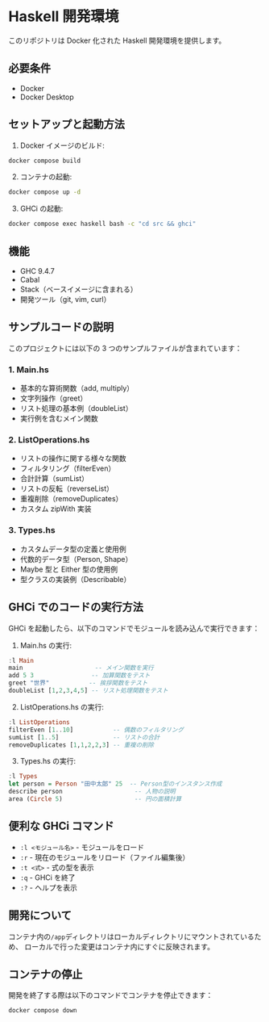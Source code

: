 # Haskell 開発環境

このリポジトリは Docker 化された Haskell 開発環境を提供します。

## 必要条件

- Docker
- Docker Desktop

## セットアップと起動方法

1. Docker イメージのビルド:

```bash
docker compose build
```

2. コンテナの起動:

```bash
docker compose up -d
```

3. GHCi の起動:

```bash
docker compose exec haskell bash -c "cd src && ghci"
```

## 機能

- GHC 9.4.7
- Cabal
- Stack（ベースイメージに含まれる）
- 開発ツール（git, vim, curl）

## サンプルコードの説明

このプロジェクトには以下の 3 つのサンプルファイルが含まれています：

### 1. Main.hs

- 基本的な算術関数（add, multiply）
- 文字列操作（greet）
- リスト処理の基本例（doubleList）
- 実行例を含むメイン関数

### 2. ListOperations.hs

- リストの操作に関する様々な関数
- フィルタリング（filterEven）
- 合計計算（sumList）
- リストの反転（reverseList）
- 重複削除（removeDuplicates）
- カスタム zipWith 実装

### 3. Types.hs

- カスタムデータ型の定義と使用例
- 代数的データ型（Person, Shape）
- Maybe 型と Either 型の使用例
- 型クラスの実装例（Describable）

## GHCi でのコードの実行方法

GHCi を起動したら、以下のコマンドでモジュールを読み込んで実行できます：

1. Main.hs の実行:

```haskell
:l Main
main                    -- メイン関数を実行
add 5 3                -- 加算関数をテスト
greet "世界"           -- 挨拶関数をテスト
doubleList [1,2,3,4,5] -- リスト処理関数をテスト
```

2. ListOperations.hs の実行:

```haskell
:l ListOperations
filterEven [1..10]           -- 偶数のフィルタリング
sumList [1..5]               -- リストの合計
removeDuplicates [1,1,2,2,3] -- 重複の削除
```

3. Types.hs の実行:

```haskell
:l Types
let person = Person "田中太郎" 25  -- Person型のインスタンス作成
describe person                    -- 人物の説明
area (Circle 5)                    -- 円の面積計算
```

## 便利な GHCi コマンド

- `:l <モジュール名>` - モジュールをロード
- `:r` - 現在のモジュールをリロード（ファイル編集後）
- `:t <式>` - 式の型を表示
- `:q` - GHCi を終了
- `:?` - ヘルプを表示

## 開発について

コンテナ内の`/app`ディレクトリはローカルディレクトリにマウントされているため、
ローカルで行った変更はコンテナ内にすぐに反映されます。

## コンテナの停止

開発を終了する際は以下のコマンドでコンテナを停止できます：

```bash
docker compose down
```
